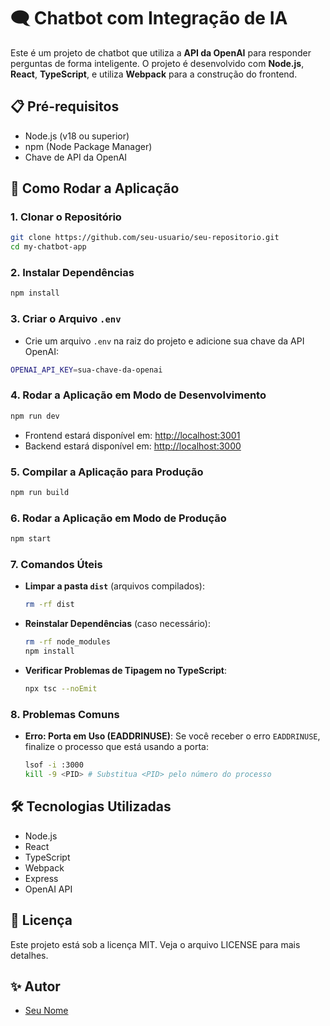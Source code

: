 # 🗨️ Chatbot com Integração de IA

Este é um projeto de chatbot que utiliza a **API da OpenAI** para responder perguntas de forma inteligente. O projeto é desenvolvido com **Node.js**, **React**, **TypeScript**, e utiliza **Webpack** para a construção do frontend.

## 📋 Pré-requisitos

- Node.js (v18 ou superior)
- npm (Node Package Manager)
- Chave de API da OpenAI

## 🚀 Como Rodar a Aplicação

### 1. Clonar o Repositório

```bash
git clone https://github.com/seu-usuario/seu-repositorio.git
cd my-chatbot-app
```

### 2. Instalar Dependências

```bash
npm install
```

### 3. Criar o Arquivo `.env`

- Crie um arquivo `.env` na raiz do projeto e adicione sua chave da API OpenAI:

```bash
OPENAI_API_KEY=sua-chave-da-openai
```

### 4. Rodar a Aplicação em Modo de Desenvolvimento

```bash
npm run dev
```

- Frontend estará disponível em: [http://localhost:3001](http://localhost:3001)
- Backend estará disponível em: [http://localhost:3000](http://localhost:3000)

### 5. Compilar a Aplicação para Produção

```bash
npm run build
```

### 6. Rodar a Aplicação em Modo de Produção

```bash
npm start
```

### 7. Comandos Úteis

- **Limpar a pasta `dist`** (arquivos compilados):
  ```bash
  rm -rf dist
  ```
- **Reinstalar Dependências** (caso necessário):
  ```bash
  rm -rf node_modules
  npm install
  ```
- **Verificar Problemas de Tipagem no TypeScript**:
  ```bash
  npx tsc --noEmit
  ```

### 8. Problemas Comuns

- **Erro: Porta em Uso (EADDRINUSE)**:
  Se você receber o erro `EADDRINUSE`, finalize o processo que está usando a porta:
  ```bash
  lsof -i :3000
  kill -9 <PID> # Substitua <PID> pelo número do processo
  ```

## 🛠 Tecnologias Utilizadas

- Node.js
- React
- TypeScript
- Webpack
- Express
- OpenAI API

## 📄 Licença

Este projeto está sob a licença MIT. Veja o arquivo LICENSE para mais detalhes.

## ✨ Autor

- [Seu Nome](https://github.com/seu-usuario)
